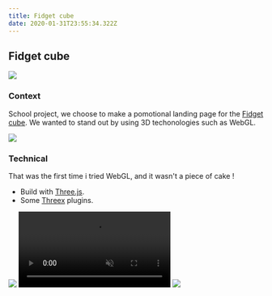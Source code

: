 ```yaml
---
title: Fidget cube
date: 2020-01-31T23:55:34.322Z
---
```

<h2>Fidget cube</h2>

<img src="src/media/img/post-img/fidget/1.png" />

<h3>Context</h3>

  <p>School project, we choose to make a pomotional landing page for the <a href="https://www.antsylabs.com/products/fidget-cube">Fidget cube<a/>. We wanted to stand out by using 3D techonologies such as WebGL.</p>

  <img src="src/media/img/post-img/fidget/2.jpg" />


<h3>Technical</h3>

  <p>That was the first time i tried WebGL, and it wasn't a piece of cake !</p>

  <ul>
    <li>Build with <a href="https://threejs.org/">Three.js</a>.</li>
    <li>Some <a href="http://www.threejsgames.com/extensions/">Threex</a> plugins.</li>
  </ul>

  <img src="src/media/img/post-img/fidget/3.jpg" />
  <video style="max-width: 400px" autoplay loop muted src="src/media/img/post-img/fidget/5.mp4"></video>
  <img src="src/media/img/post-img/fidget/4.jpg" />

